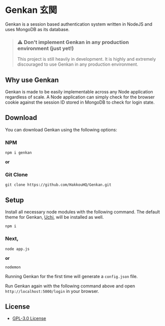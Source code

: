 # Genkan 玄関

Genkan is a session based authentication system written in NodeJS and uses MongoDB as its database.

> ### ⚠️ Don't implement Genkan in any production environment (just yet!)
> This project is still heavily in development. It is highly and extremely discouraged to use Genkan in any production environment.

## Why use Genkan

Genkan is made to be easily implementable across any Node application regardless of scale. A Node application can simply check for the browser cookie against the session ID stored in MongoDB to check for login state.

## Download

You can download Genkan using the following options:

### NPM
```
npm i genkan
```

**or**

### Git Clone
```
git clone https://github.com/HakkouHQ/Genkan.git
```

## Setup

Install all necessary node modules with the following command. 
The default theme for Genkan, [Uchi](https://github.com/HakkouHQ/genkan-theme-uchi), will be installed as well.

```
npm i
```

### Next,
```
node app.js
```

**or**

```
nodemon
```

Running Genkan for the first time will generate a `config.json` file.

Run Genkan again with the following command above and open `http://localhost:5000/login` in your browser.

## License
- [GPL-3.0 License](https://www.gnu.org/licenses/gpl-3.0.en.html)